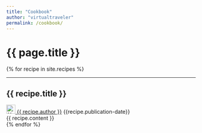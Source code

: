 ```yaml
---
title: "Cookbook" 
author: "virtualtraveler"
permalink: /cookbook/
---
```


<h1>{{ page.title }}</h1>

{% for recipe in site.recipes %}
<article>
    <hr>
    <h2 id="{{recipe.id}}">{{ recipe.title }}</h2>
    <div class="article-meta">
        <a href="{{ page.github-url }}{{ recipe.author }}" class="post-author">
        <img src="{{ page.github-url }}{{ recipe.author }}.png" class="avatar" alt="{{ recipe.author }} avatar" width="24" height="24">
        {{ recipe.author }}</a>	
        <span class="date">{{recipe.publication-date}}</span>
    </div>
    <div class="article-content">
        {{ recipe.content }}
    </div>
</article>
{% endfor %}